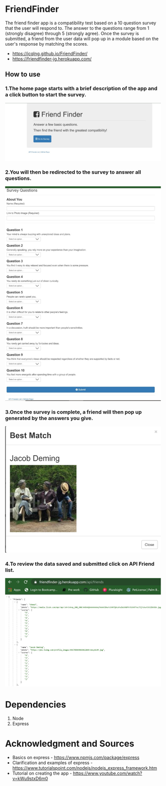 # FriendFinder
The friend finder app is a compatibility test based on a 10 question survey that the user will respond to. The answer to the questions range from 1 (strongly disagree) through 5 (strongly agree). Once the survey is submitted, a friend from the user data will pop up in a module based on the user's response by matching the scores.
 
* https://jcqlng.github.io/FriendFinder/
* https://friendfinder-jg.herokuapp.com/ 

## How to use 

### 1.The home page starts with a brief description of the app and a click button to start the survey.

![Home Page](./screenshots/home.jpg)


### 2.You will then be redirected to the survey to answer all questions. 

![Survey](./screenshots/survey.jpg)

### 3.Once the survey is complete, a friend will then pop up generated by the answers you give. 

![Friend](./screenshots/friend.jpg)

### 4.To review the data saved and submitted click on API Friend list. 

![API](./screenshots/api.jpg)

# Dependencies 
1. Node 
2. Express

# Acknowledgment and Sources
* Basics on express - https://www.npmjs.com/package/express
* Clarification and examples of express - https://www.tutorialspoint.com/nodejs/nodejs_express_framework.htm
* Tutorial on creating the app - https://www.youtube.com/watch?v=kWu9stxD6m0 

